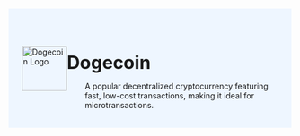 #

<div class="header">
  <div class="inner">
    <img src="/static/images/logos/dogecoin-icon.png" alt="Dogecoin Logo">
    <div>
      <h1>Dogecoin</h1>
      <p style="padding-left: 2rem; margin-bottom: 0;">A popular decentralized cryptocurrency featuring fast, low-cost transactions, making it ideal for microtransactions.</p>
    </div>
  </div>
</div>

<style>
  /* Headers */
  .header {
    display: flex;
    align-items: center;
    justify-content: space-between;
    padding: 2rem 1.5rem;
    margin-bottom: 2rem;
    background-color: #eef6ff;
  }
  .header .inner {
    display: flex;
    align-items: center;
    justify-content: start;
  }
  .header img {
    width: 80px;
  }
  .header h1 {
    margin-left: 0;
    font-size: 2rem;
    margin-bottom: 0.25rem;
  }
  .header p {
    padding-left: 2rem;
    margin-bottom: 0;
  }
</style>